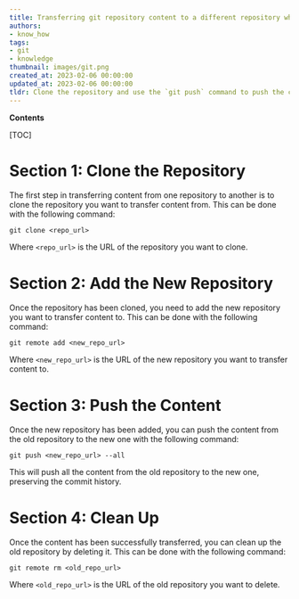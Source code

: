 ```yaml
---
title: Transferring git repository content to a different repository while maintaining its history
authors:
- know_how
tags:
- git
- knowledge
thumbnail: images/git.png
created_at: 2023-02-06 00:00:00
updated_at: 2023-02-06 00:00:00
tldr: Clone the repository and use the `git push` command to push the content to the new repository, preserving the history.
---
```


**Contents**

[TOC]

# Section 1: Clone the Repository

The first step in transferring content from one repository to another is to clone the repository you want to transfer content from. This can be done with the following command:

`git clone <repo_url>`

Where `<repo_url>` is the URL of the repository you want to clone.

# Section 2: Add the New Repository

Once the repository has been cloned, you need to add the new repository you want to transfer content to. This can be done with the following command:

`git remote add <new_repo_url>`

Where `<new_repo_url>` is the URL of the new repository you want to transfer content to.

# Section 3: Push the Content

Once the new repository has been added, you can push the content from the old repository to the new one with the following command:

`git push <new_repo_url> --all`

This will push all the content from the old repository to the new one, preserving the commit history.

# Section 4: Clean Up

Once the content has been successfully transferred, you can clean up the old repository by deleting it. This can be done with the following command:

`git remote rm <old_repo_url>`

Where `<old_repo_url>` is the URL of the old repository you want to delete.
